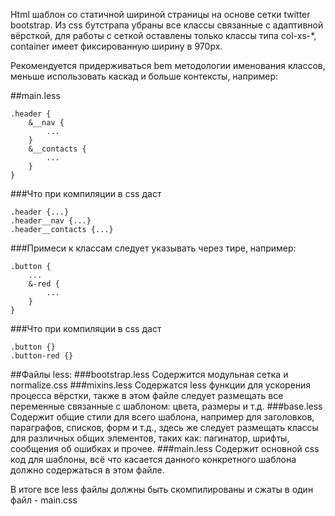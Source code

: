 Html шаблон со статичной шириной страницы на основе сетки twitter bootstrap. Из css бутстрапа убраны все классы связанные с адаптивной вёрсткой, для работы с сеткой оставлены только классы типа col-xs-*, container имеет фиксированную ширину в 970px.

Рекомендуется придерживаться bem методологии именования классов, меньше использовать каскад и больше контексты, например:

##main.less
```
.header {
    &__nav {
        ...
    }
    &__contacts {
        ...
    }
}
```
###Что при компиляции в css даст
```
.header {...}
.header__nav {...}
.header__contacts {...}
```

###Примеси к классам следует указывать через тире, например:
```
.button {
    ...
    &-red {
        ...
    }
}
```
###Что при компиляции в css даст
```
.button {}
.button-red {}
```

##Файлы less:
###bootstrap.less 
Cодержится модульная сетка и normalize.css
###mixins.less
Cодержатся less функции для ускорения процесса вёрстки, также в этом файле следует размещать все переменные связанные с шаблоном: цвета, размеры и т.д.
###base.less
Содержит общие стили для всего шаблона, например для заголовков, параграфов, списков, форм и т.д., здесь же следует размещать классы для различных общих элементов, таких как: пагинатор, шрифты, сообщения об ошибках и прочее.
###main.less
Содержит основной css код для шаблоны, всё что касается данного конкретного шаблона должно содержаться в этом файле.

В итоге все less файлы должны быть скомпилированы и сжаты в один файл - main.css
